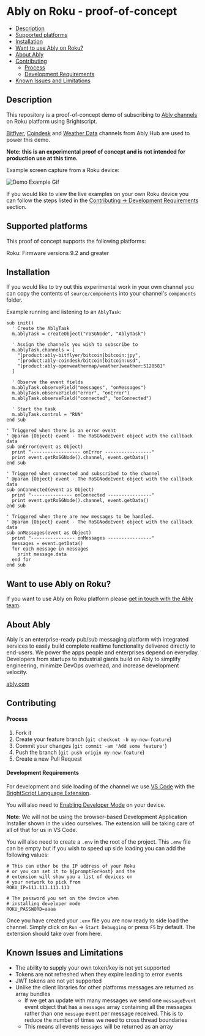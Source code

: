 
# Ably on Roku - proof-of-concept

- [Description](#description)
- [Supported platforms](#supported-platforms)
- [Installation](#installation)
- [Want to use Ably on Roku?](#want-to-use-ably-on-roku)
- [About Ably](#about-ably)
- [Contributing](#contributing)
    - [Process](#process)
    - [Development Requirements](#development-requirements)
- [Known Issues and Limitations](#known-issues-and-limitations)

## Description

This repository is a proof-of-concept demo of subscribing to [Ably channels](https://www.ably.io/) on Roku platform 
using Brightscript. 

[Bitflyer](https://www.ably.io/hub/ably-bitflyer/bitcoin), [Coindesk](https://www.ably.io/hub/ably-coindesk/bitcoin) and [Weather Data](https://www.ably.io/hub/ably-openweathermap/weather) channels from Ably Hub are used to power this demo.

**Note: this is an experimental proof of concept and is not intended for production use at this time.**

Example screen capture from a Roku device: 

![Demo Example Gif](runningDemo.gif)

If you would like to view the live examples on your own Roku device you can follow the steps listed in the [Contributing -> Development Requirements](#development-requirements) section.

## Supported platforms

This proof of concept supports the following platforms:

Roku: Firmware versions 9.2 and greater

## Installation

If you would like to try out this experimental work in your own channel you can copy the contents of `source/components` into your channel's `components` folder.

Example running and listening to an `AblyTask`:

```brightscript
sub init()
  ' Create the AblyTask
  m.ablyTask = createObject("roSGNode", "AblyTask")

  ' Assign the channels you wish to subscribe to
  m.ablyTask.channels = [
    "[product:ably-bitflyer/bitcoin]bitcoin:jpy",
    "[product:ably-coindesk/bitcoin]bitcoin:usd",
    "[product:ably-openweathermap/weather]weather:5128581"
  ]

  ' Observe the event fields
  m.ablyTask.observeField("messages", "onMessages")
  m.ablyTask.observeField("error", "onError")
  m.ablyTask.observeField("connected", "onConnected")

  ' Start the task
  m.ablyTask.control = "RUN"
end sub

' Triggered when there is an error event
' @param {Object} event - The RoSGNodeEvent object with the callback data
sub onError(event as Object)
  print "------------------ onError -----------------"
  print event.getRoSGNode().channel, event.getData()
end sub

' Triggered when connected and subscribed to the channel
' @param {Object} event - The RoSGNodeEvent object with the callback data
sub onConnected(event as Object)
  print "--------------- onConnected ----------------"
  print event.getRoSGNode().channel, event.getData()
end sub

' Triggered when there are new messages to be handled.
' @param {Object} event - The RoSGNodeEvent object with the callback data
sub onMessages(event as Object)
  print "---------------- onMessages ----------------"
  messages = event.getData()
  for each message in messages
    print message.data
  end for
end sub
```

## Want to use Ably on Roku? 

If you want to use Ably on Roku platform please [get in touch with the Ably team](https://ably.com/contact).

## About Ably


Ably is an enterprise-ready pub/sub messaging platform with integrated services to easily build complete realtime functionality delivered directly to end-users. We power the apps people and enterprises depend on everyday. Developers from startups to industrial giants build on Ably to simplify engineering, minimize DevOps overhead, and increase development velocity.

[ably.com](https://ably.com)


## Contributing

#### Process

1. Fork it
2. Create your feature branch (`git checkout -b my-new-feature`)
3. Commit your changes (`git commit -am 'Add some feature'`)
4. Push the branch (`git push origin my-new-feature`)
5. Create a new Pull Request

#### Development Requirements

For development and side loading of the channel we use [VS Code](https://code.visualstudio.com/) with the [BrightScript Language Extension](https://marketplace.visualstudio.com/items?itemName=celsoaf.brightscript).

You will also need to [Enabling Developer Mode](https://developer.roku.com/en-ca/videos/courses/getting-started/developer-mode.md) on your device. 

**Note**: We will not be using the browser-based Development Application Installer shown in the video ourselves. The extension will be taking care of all of that for us in VS Code.

You will also need to create a `.env` in the root of the project. This `.env` file can be empty but if you wish to speed up side loading you can add the following values:

```shell
# This can ether be the IP address of your Roku
# or you can set it to ${promptForHost} and the
# extension will show you a list of devices on
# your network to pick from
ROKU_IP=111.111.111.111

# The password you set on the device when
# installing developer mode
ROKU_PASSWORD=aaaa
```

Once you have created your `.env` file you are now ready to side load the channel. Simply click on `Run` -> `Start Debugging` or press `F5` by default. The extension should take over from here.

## Known Issues and Limitations

- The ability to supply your own token/key is not yet supported
- Tokens are not refreshed when they expire leading to error events
- JWT tokens are not yet supported
- Unlike the client libraries for other platforms messages are returned as array bundles
  - If we get an update with many messages we send one `messageEvent` event object that has a `messages` array containing all the messages rather than one `message` event per message received. This is to reduce the number of times we need to cross thread boundaries
  - This means all events `messages` will be returned as an array
